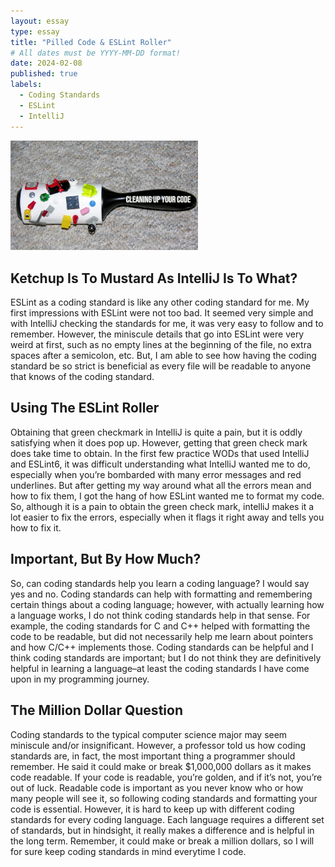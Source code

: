 ```yaml
---
layout: essay
type: essay
title: "Pilled Code & ESLint Roller"
# All dates must be YYYY-MM-DD format!
date: 2024-02-08
published: true
labels:
  - Coding Standards
  - ESLint
  - IntelliJ
---
```


<img width="300px" class="rounded float-start pe-4" src="../img/ESLint Roller.jpeg">


## Ketchup Is To Mustard As IntelliJ Is To What?
ESLint as a coding standard is like any other coding standard for me. My first impressions with ESLint were not too bad. It seemed very simple and with IntelliJ checking the standards for me, it was very easy to follow and to remember. However, the miniscule details that go into ESLint were very weird at first, such as no empty lines at the beginning of the file, no extra spaces after a semicolon, etc. But, I am able to see how having the coding standard be so strict is beneficial as every file will be readable to anyone that knows of the coding standard. 

## Using The ESLint Roller
Obtaining that green checkmark in IntelliJ is quite a pain, but it is oddly satisfying when it does pop up. However, getting that green check mark does take time to obtain. In the first few practice WODs that used IntelliJ and ESLint6, it was difficult understanding what IntelliJ wanted me to do, especially when you’re bombarded with many error messages and red underlines. But after getting my way around what all the errors mean and how to fix them, I got the hang of how ESLint wanted me to format my code. So, although it is a pain to obtain the green check mark, intelliJ makes it a lot easier to fix the errors, especially when it flags it right away and tells you how to fix it. 

## Important, But By How Much?
So, can coding standards help you learn a coding language? I would say yes and no. Coding standards can help with formatting and remembering certain things about a coding language; however, with actually learning how a language works, I do not think coding standards help in that sense. For example, the coding standards for C and C++ helped with formatting the code to be readable, but did not necessarily help me learn about pointers and how C/C++ implements those. Coding standards can be helpful and I think coding standards are important; but I do not think they are definitively helpful in learning a language–at least the coding standards I have come upon in my programming journey. 

## The Million Dollar Question
Coding standards to the typical computer science major may seem miniscule and/or insignificant. However, a professor told us how coding standards are, in fact, the most important thing a programmer should remember. He said it could make or break $1,000,000 dollars as it makes code readable. If your code is readable, you’re golden, and if it’s not, you’re out of luck. Readable code is important as you never know who or how many people will see it, so following coding standards and formatting your code is essential. However, it is hard to keep up with different coding standards for every coding language. Each language requires a different set of standards, but in hindsight, it really makes a difference and is helpful in the long term. Remember, it could make or break a million dollars, so I will for sure keep coding standards in mind everytime I code. 
